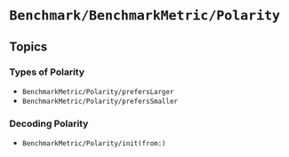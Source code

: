 # ``Benchmark/BenchmarkMetric/Polarity``

## Topics

### Types of Polarity

- ``BenchmarkMetric/Polarity/prefersLarger``
- ``BenchmarkMetric/Polarity/prefersSmaller``

### Decoding Polarity

- ``BenchmarkMetric/Polarity/init(from:)``
